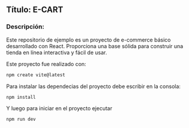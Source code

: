 ## Título: E-CART

### Descripción:

Este repositorio de ejemplo es un proyecto de e-commerce básico desarrollado con React. Proporciona una base sólida para construir una tienda en línea interactiva y fácil de usar.

Este proyecto fue realizado con: 

```bash
npm create vite@latest
```

Para instalar las dependecias  del proyecto debe escribir en la consola:

```bash
npm install
```

Y luego para iniciar en el proyecto ejecutar

```bash
npm run dev
```


### 